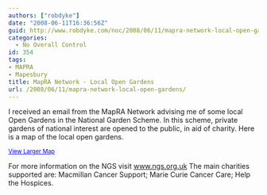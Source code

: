 ```yaml
---
authors: ["robdyke"]
date: "2008-06-11T16:36:56Z"
guid: http://www.robdyke.com/noc/2008/06/11/mapra-network-local-open-gardens/
categories:
  - No Overall Control
id: 354
tags:
- MAPRA
- Mapesbury
title: MapRA Network - Local Open Gardens
url: /2008/06/11/mapra-network-local-open-gardens/
---
```

I received an email from the MapRA Network advising me of some local Open Gardens in the National Garden Scheme. In this scheme, private gardens of national interest are opened to the public, in aid of charity. Here is a map of the local open gardens.

  
<small><a href="http://maps.google.com/maps/ms?ie=UTF8&hl=en&t=h&msa=0&msid=115909927456050710274.00044f66853253ee773d7&ll=51.55246,-0.216637&spn=0.00467,0.00912&z=16&source=embed" style="color:#0000FF;text-align:left">View Larger Map</a></small>

For more information on the NGS visit <a href="http://www.ngs.org.uk/" target="_blank">www.ngs.org.uk</a> The main charities supported are: Macmillan Cancer Support; Marie Curie Cancer Care; Help the Hospices.